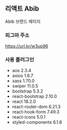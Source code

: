 ## 리액트 Abib

Abib 브랜드 페이지

### 피그마 주소

https://url.kr/w3up96


### 사용 플러그인

- aos 2.3.4
- axios 1.6.7
- sass 1.70.0
- swiper 11.0.5
- bootstrap 5.3.2
- react-bootstrap 2.10.0
- react 18.2.0
- react-router-dom 6.21.3
- react-hook-form 7.49.3
- react-icons 5.0.1
- styled-components 6.1.8
